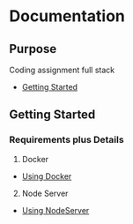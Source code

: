 # Documentation

## Purpose

Coding assignment full stack

- [Getting Started](https://github.com/rd67/getir-rd67/tree/master/README.md#getting-started)

## Getting Started

### Requirements plus Details

1. Docker

- [Using Docker](https://github.com/rd67/getir-rd67/tree/master/readme/Docker.md)

2. Node Server

- [Using NodeServer](https://github.com/rd67/getir-rd67/tree/master/readme/NodeServer.md)

